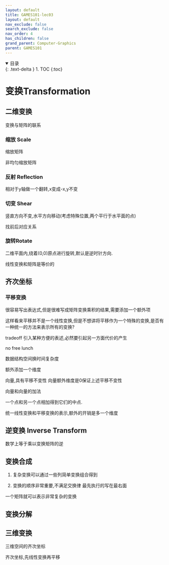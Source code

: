 ```yaml
---
layout: default
title: GAMES101-lec03
layout: default
nav_exclude: false
search_exclude: false
nav_order: 4
has_children: false
grand_parent: Computer-Graphics
parent: GAMES101
---
```

<details open markdown="block">
  <summary>
目录
  </summary>
  {: .text-delta }
1. TOC
{:toc}
</details>

# 变换Transformation

## 二维变换

变换与矩阵的联系

### 缩放 Scale

缩放矩阵

非均匀缩放矩阵


### 反射 Reflection

相对于y轴做一个翻转,x变成-x,y不变

### 切变 Shear

竖直方向不变,水平方向移动(考虑特殊位置,两个平行于水平面的点)

找前后对应关系

### 旋转Rotate

二维平面内,绕着(0,0)原点进行旋转,默认是逆时针方向.

线性变换和矩阵是等价的


## 齐次坐标

### 平移变换

很容易写出表达式,但是很难写成矩阵变换乘积的结果,需要添加一个额外项

这样看来平移并不是一个线性变换,但是不想讲将平移作为一个特殊的变换,是否有一种统一的方法来表示所有的变换?

tradeoff
引入某种方便的表述,必然要引起另一方面代价的产生

no free lunch

数据结构空间换时间复杂度

额外添加一个维度

向量,具有平移不变性
向量额外维度是0保证上述平移不变性

向量和向量的加法

一个点和另一个点相加得到它们的中点.

统一线性变换和平移变换的表示,额外的开销是多一个维度

## 逆变换 Inverse Transform

数学上等于乘以变换矩阵的逆

## 变换合成

1. 复杂变换可以通过一些列简单变换组合得到

2. 变换的顺序非常重要,不满足交换律
最先执行的写在最右面

一个矩阵就可以表示非常复杂的变换

## 变换分解

## 三维变换

三维空间的齐次坐标

齐次坐标,先线性变换再平移